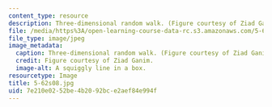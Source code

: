```yaml
---
content_type: resource
description: Three-dimensional random walk. (Figure courtesy of Ziad Ganim.)
file: /media/https%3A/open-learning-course-data-rc.s3.amazonaws.com/5-62-physical-chemistry-ii-spring-2008/7e210e0252be4b2092bce2aef84e994f_5-62s08.jpg
file_type: image/jpeg
image_metadata:
  caption: Three-dimensional random walk. (Figure courtesy of Ziad Ganim.)
  credit: Figure courtesy of Ziad Ganim.
  image-alt: A squiggly line in a box.
resourcetype: Image
title: 5-62s08.jpg
uid: 7e210e02-52be-4b20-92bc-e2aef84e994f
---
```

